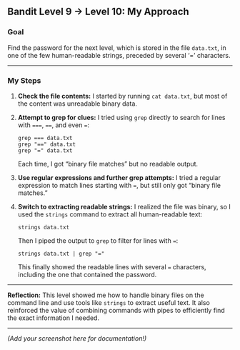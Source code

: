 ## Bandit Level 9 → Level 10: My Approach

### **Goal**

Find the password for the next level, which is stored in the file `data.txt`, in one of the few human-readable strings, preceded by several ‘=’ characters.

---

### **My Steps**

1. **Check the file contents:**
   I started by running `cat data.txt`, but most of the content was unreadable binary data.

2. **Attempt to grep for clues:**
   I tried using `grep` directly to search for lines with `===`, `==`, and even `=`:

   ```
   grep === data.txt
   grep "==" data.txt
   grep "=" data.txt
   ```

   Each time, I got “binary file matches” but no readable output.

3. **Use regular expressions and further grep attempts:**
   I tried a regular expression to match lines starting with `=`, but still only got “binary file matches.”

4. **Switch to extracting readable strings:**
   I realized the file was binary, so I used the `strings` command to extract all human-readable text:

   ```
   strings data.txt
   ```

   Then I piped the output to `grep` to filter for lines with `=`:

   ```
   strings data.txt | grep "="
   ```

   This finally showed the readable lines with several `=` characters, including the one that contained the password.

---

**Reflection:**
This level showed me how to handle binary files on the command line and use tools like `strings` to extract useful text. It also reinforced the value of combining commands with pipes to efficiently find the exact information I needed.

---

*(Add your screenshot here for documentation!)*

